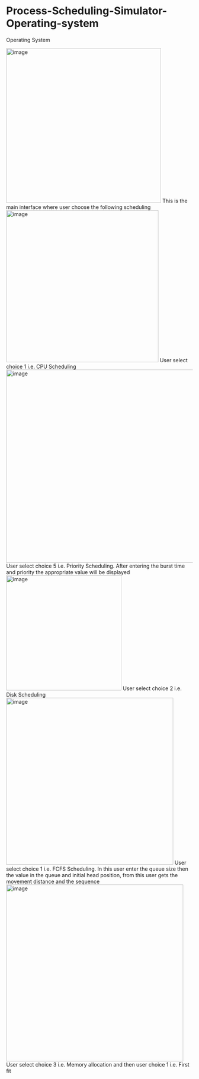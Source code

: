 # Process-Scheduling-Simulator-Operating-system
Operating System

  <img width="418" alt="image" src="https://github.com/2002kartik12/Process-Scheduling-Simulator-Operating-system/assets/110666936/871e0558-c990-49ff-843a-f38c5dfaaac2">
  This is the main interface where user choose the following scheduling
 
  <img width="411" alt="image" src="https://github.com/2002kartik12/Process-Scheduling-Simulator-Operating-system/assets/110666936/0f5b9b0f-5366-4e9e-8ba3-c7f6d334d434">
  User select choice 1 i.e. CPU Scheduling
 
  <img width="522" alt="image" src="https://github.com/2002kartik12/Process-Scheduling-Simulator-Operating-system/assets/110666936/586609b9-c141-44e7-b8ce-6433cdcea886">
User select choice 5 i.e. Priority Scheduling. After entering the burst time and priority the appropriate value will be displayed
  
  <img width="311" alt="image" src="https://github.com/2002kartik12/Process-Scheduling-Simulator-Operating-system/assets/110666936/b33903ea-8cad-4058-9aef-3b33fef042ae">
User select choice 2 i.e. Disk Scheduling
  
  <img width="451" alt="image" src="https://github.com/2002kartik12/Process-Scheduling-Simulator-Operating-system/assets/110666936/63281cdf-4688-4ed6-b39b-12a2de31011e">
User select choice 1 i.e. FCFS Scheduling. In this user enter the queue size then the value in the queue and initial head position, from this user gets the movement distance and the sequence

<img width="478" alt="image" src="https://github.com/2002kartik12/Process-Scheduling-Simulator-Operating-system/assets/110666936/821f6660-9980-42cf-9305-a13207e66527">
User select choice 3 i.e. Memory allocation and then user choice 1 i.e. First fit




